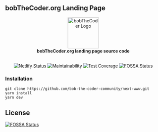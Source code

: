 ## bobTheCoder.org Landing Page

<div align="center">
  <a href="https://www.bobthecoder.org/?ref=github.com">
    <img alt="bobTheCoder Logo" src="https://bobthecoder.org/images/logo/white.png" height="100px" />
  </a>
</div>

<div align="center">
  <strong>bobTheCoder.org landing page source code</strong>
  <br />
  <br />
 
[![Netlify Status](https://api.netlify.com/api/v1/badges/57874833-0f18-4b1f-8169-f68d8fafe8b1/deploy-status)](https://app.netlify.com/sites/bobthecoder-www-prod/deploys) [![Maintainability](https://api.codeclimate.com/v1/badges/c37810216631620cb90c/maintainability)](https://codeclimate.com/github/bob-the-coder-community/next-www/maintainability) [![Test Coverage](https://api.codeclimate.com/v1/badges/c37810216631620cb90c/test_coverage)](https://codeclimate.com/github/bob-the-coder-community/next-www/test_coverage)
[![FOSSA Status](https://app.fossa.com/api/projects/git%2Bgithub.com%2Fbob-the-coder-community%2Fnext-www.svg?type=shield)](https://app.fossa.com/projects/git%2Bgithub.com%2Fbob-the-coder-community%2Fnext-www?ref=badge_shield)
</div>

### Installation
```
git clone https://github.com/bob-the-coder-community/next-www.git
yarn install
yarn dev
```


## License
[![FOSSA Status](https://app.fossa.com/api/projects/git%2Bgithub.com%2Fbob-the-coder-community%2Fnext-www.svg?type=large)](https://app.fossa.com/projects/git%2Bgithub.com%2Fbob-the-coder-community%2Fnext-www?ref=badge_large)